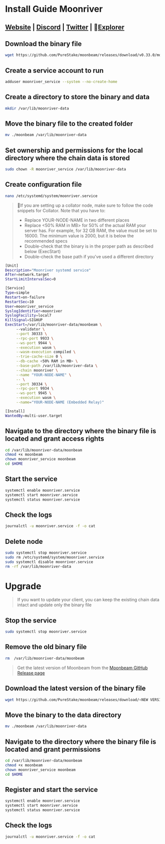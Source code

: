 # Install Guide Moonriver

## [Website](https://moonbeam.network/) | [Discord](https://discord.gg/moonbeam) | [Twitter](https://twitter.com/moonbeamnetwork) | :satellite:[Explorer](https://telemetry.polkadot.io/#list/0x401a1f9dca3da46f5c4091016c8a2f26dcea05865116b286f60f668207d1474b)

## Download the binary file

```bash
wget https://github.com/PureStake/moonbeam/releases/download/v0.33.0/moonbeam
```

## Create a service account to run

```bash
adduser moonriver_service --system --no-create-home
```

## Create a directory to store the binary and data

```bash
mkdir /var/lib/moonriver-data
```

## Move the binary file to the created folder

```bash
mv ./moonbeam /var/lib/moonriver-data
```

## Set ownership and permissions for the local directory where the chain data is stored

```bash
sudo chown -R moonriver_service /var/lib/moonriver-data
```

## Create configuration file

```bash
nano /etc/systemd/system/moonriver.service
```

>:red_circle:If you are setting up a collator node, make sure to follow the code snippets for Collator. Note that you have to:
>
>- Replace YOUR-NODE-NAME in two different places
>- Replace <50% RAM in MB> for 50% of the actual RAM your server has. For example, for 32 GB RAM, the value must be set to 16000. The minimum value is 2000, but it is below the recommended specs
>- Double-check that the binary is in the proper path as described below (ExecStart)
>- Double-check the base path if you've used a different directory

```bash
[Unit]
Description="Moonriver systemd service"
After=network.target
StartLimitIntervalSec=0

[Service]
Type=simple
Restart=on-failure
RestartSec=10
User=moonriver_service
SyslogIdentifier=moonriver
SyslogFacility=local7
KillSignal=SIGHUP
ExecStart=/var/lib/moonriver-data/moonbeam \
     --validator \
     --port 30333 \
     --rpc-port 9933 \
     --ws-port 9944 \
     --execution wasm \
     --wasm-execution compiled \
     --trie-cache-size 0 \
     --db-cache <50% RAM in MB> \
     --base-path /var/lib/moonriver-data \
     --chain moonriver \
     --name "YOUR-NODE-NAME" \
     -- \
     --port 30334 \
     --rpc-port 9934 \
     --ws-port 9945 \
     --execution wasm \
     --name="YOUR-NODE-NAME (Embedded Relay)"

[Install]
WantedBy=multi-user.target
```

## Navigate to the directory where the binary file is located and grant access rights

```bash
cd /var/lib/moonriver-data/moonbeam
chmod +x moonbeam
chown moonriver_service moonbeam
cd $HOME
```

## Start the service

```bash
systemctl enable moonriver.service
systemctl start moonriver.service
systemctl status moonriver.service
```

## Check the logs

```bash
journalctl -u moonriver.service -f -o cat
```

## Delete node

```bash
sudo systemctl stop moonriver.service
sudo rm /etc/systemd/system/moonriver.service
sudo systemctl disable moonriver.service
rm -rf /var/lib/moonriver-data
```

# Upgrade

> If you want to update your client, you can keep the existing chain data intact and update only the binary file

## Stop the service

```bash
sudo systemctl stop moonriver.service
```

## Remove the old binary file

```bash
rm  /var/lib/moonriver-data/moonbeam
```

> Get the latest version of Moonbeam from the [Moonbeam GitHub Release page](https://github.com/PureStake/moonbeam/releases)

## Download the latest version of the binary file

```bash
wget https://github.com/PureStake/moonbeam/releases/download/<NEW VERSION TAG HERE>/moonbeam
```

## Move the binary to the data directory

```bash
mv ./moonbeam /var/lib/moonriver-data
```

## Navigate to the directory where the binary file is located and grant permissions

```bash
cd /var/lib/moonriver-data/moonbeam
chmod +x moonbeam
chown moonriver_service moonbeam
cd $HOME
```

## Register and start the service

```bash
systemctl enable moonriver.service 
systemctl start moonriver.service 
systemctl status moonriver.service
```

## Check the logs

```bash
journalctl -u moonriver.service -f -o cat
```
